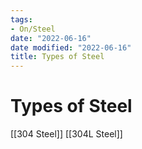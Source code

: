 ```yaml
---
tags:
- On/Steel
date: "2022-06-16"
date modified: "2022-06-16"
title: Types of Steel
---
```


# Types of Steel
[[304 Steel]]
[[304L Steel]]
